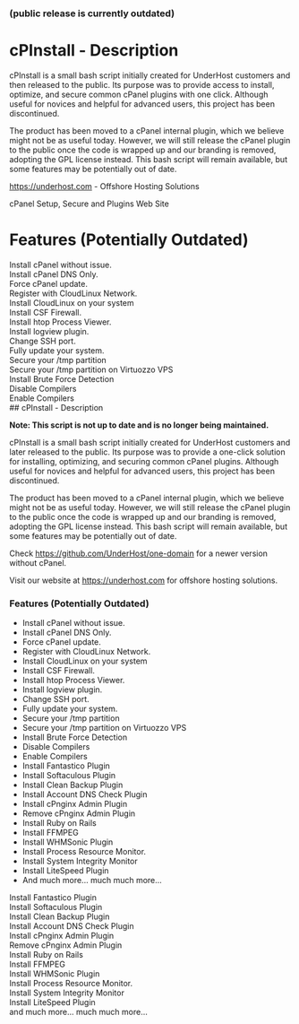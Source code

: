 
### (public release is currently outdated) 

# cPInstall - Description
cPInstall is a small bash script initially created for UnderHost customers and then released to the public. Its purpose was to provide access to install, optimize, and secure common cPanel plugins with one click. Although useful for novices and helpful for advanced users, this project has been discontinued.

The product has been moved to a cPanel internal plugin, which we believe might not be as useful today. However, we will still release the cPanel plugin to the public once the code is wrapped up and our branding is removed, adopting the GPL license instead. This bash script will remain available, but some features may be potentially out of date.

https://underhost.com  - Offshore Hosting Solutions

cPanel Setup, Secure and Plugins Web Site 

# Features (Potentially Outdated)
Install cPanel without issue.
<br />
Install cPanel DNS Only.
<br />
Force cPanel update.
<br />
Register with CloudLinux Network.
<br />
Install CloudLinux on your system
<br />
Install CSF Firewall.
<br />
Install htop Process Viewer.
<br />
Install logview plugin.
<br />
Change SSH port.
<br />
Fully update your system.
<br />
Secure your /tmp partition
<br />
Secure your /tmp partition on Virtuozzo VPS
<br />
Install Brute Force Detection
<br />
Disable Compilers
<br />
Enable Compilers
<br />## cPInstall - Description

**Note: This script is not up to date and is no longer being maintained.**

cPInstall is a small bash script initially created for UnderHost customers and later released to the public. Its purpose was to provide a one-click solution for installing, optimizing, and securing common cPanel plugins. Although useful for novices and helpful for advanced users, this project has been discontinued.

The product has been moved to a cPanel internal plugin, which we believe might not be as useful today. However, we will still release the cPanel plugin to the public once the code is wrapped up and our branding is removed, adopting the GPL license instead. This bash script will remain available, but some features may be potentially out of date.

Check https://github.com/UnderHost/one-domain for a newer version without cPanel.

Visit our website at https://underhost.com for offshore hosting solutions.

### Features (Potentially Outdated)

- Install cPanel without issue.
- Install cPanel DNS Only.
- Force cPanel update.
- Register with CloudLinux Network.
- Install CloudLinux on your system
- Install CSF Firewall.
- Install htop Process Viewer.
- Install logview plugin.
- Change SSH port.
- Fully update your system.
- Secure your /tmp partition
- Secure your /tmp partition on Virtuozzo VPS
- Install Brute Force Detection
- Disable Compilers
- Enable Compilers
- Install Fantastico Plugin
- Install Softaculous Plugin
- Install Clean Backup Plugin
- Install Account DNS Check Plugin
- Install cPnginx Admin Plugin
- Remove cPnginx Admin Plugin
- Install Ruby on Rails
- Install FFMPEG
- Install WHMSonic Plugin
- Install Process Resource Monitor.
- Install System Integrity Monitor
- Install LiteSpeed Plugin
- And much more... much much more...

Install Fantastico Plugin
<br />
Install Softaculous Plugin
<br />
Install Clean Backup Plugin
<br />
Install Account DNS Check Plugin
<br />
Install cPnginx Admin Plugin
<br />
Remove cPnginx Admin Plugin
<br />
Install Ruby on Rails
<br />
Install FFMPEG
<br />
Install WHMSonic Plugin
<br />
Install Process Resource Monitor.
<br />
Install System Integrity Monitor
<br />
Install LiteSpeed Plugin
<br />
and much more... much much more...
